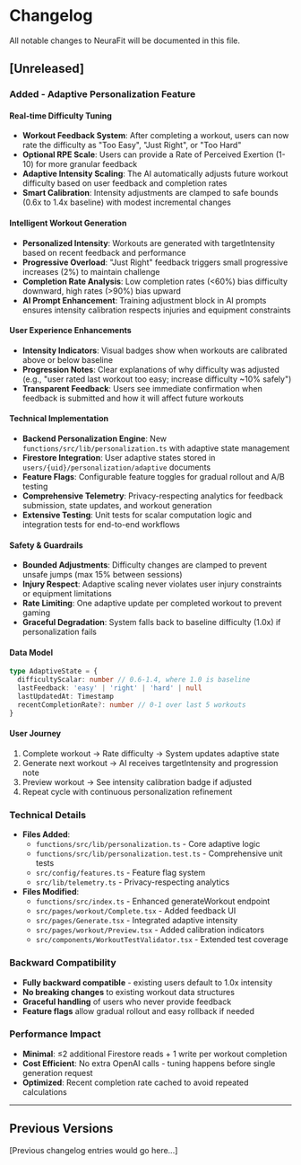 # Changelog

All notable changes to NeuraFit will be documented in this file.

## [Unreleased]

### Added - Adaptive Personalization Feature

#### Real-time Difficulty Tuning
- **Workout Feedback System**: After completing a workout, users can now rate the difficulty as "Too Easy", "Just Right", or "Too Hard"
- **Optional RPE Scale**: Users can provide a Rate of Perceived Exertion (1-10) for more granular feedback
- **Adaptive Intensity Scaling**: The AI automatically adjusts future workout difficulty based on user feedback and completion rates
- **Smart Calibration**: Intensity adjustments are clamped to safe bounds (0.6x to 1.4x baseline) with modest incremental changes

#### Intelligent Workout Generation
- **Personalized Intensity**: Workouts are generated with targetIntensity based on recent feedback and performance
- **Progressive Overload**: "Just Right" feedback triggers small progressive increases (2%) to maintain challenge
- **Completion Rate Analysis**: Low completion rates (<60%) bias difficulty downward, high rates (>90%) bias upward
- **AI Prompt Enhancement**: Training adjustment block in AI prompts ensures intensity calibration respects injuries and equipment constraints

#### User Experience Enhancements
- **Intensity Indicators**: Visual badges show when workouts are calibrated above or below baseline
- **Progression Notes**: Clear explanations of why difficulty was adjusted (e.g., "user rated last workout too easy; increase difficulty ~10% safely")
- **Transparent Feedback**: Users see immediate confirmation when feedback is submitted and how it will affect future workouts

#### Technical Implementation
- **Backend Personalization Engine**: New `functions/src/lib/personalization.ts` with adaptive state management
- **Firestore Integration**: User adaptive states stored in `users/{uid}/personalization/adaptive` documents
- **Feature Flags**: Configurable feature toggles for gradual rollout and A/B testing
- **Comprehensive Telemetry**: Privacy-respecting analytics for feedback submission, state updates, and workout generation
- **Extensive Testing**: Unit tests for scalar computation logic and integration tests for end-to-end workflows

#### Safety & Guardrails
- **Bounded Adjustments**: Difficulty changes are clamped to prevent unsafe jumps (max 15% between sessions)
- **Injury Respect**: Adaptive scaling never violates user injury constraints or equipment limitations
- **Rate Limiting**: One adaptive update per completed workout to prevent gaming
- **Graceful Degradation**: System falls back to baseline difficulty (1.0x) if personalization fails

#### Data Model
```typescript
type AdaptiveState = {
  difficultyScalar: number // 0.6-1.4, where 1.0 is baseline
  lastFeedback: 'easy' | 'right' | 'hard' | null
  lastUpdatedAt: Timestamp
  recentCompletionRate?: number // 0-1 over last 5 workouts
}
```

#### User Journey
1. Complete workout → Rate difficulty → System updates adaptive state
2. Generate next workout → AI receives targetIntensity and progression note
3. Preview workout → See intensity calibration badge if adjusted
4. Repeat cycle with continuous personalization refinement

### Technical Details
- **Files Added**: 
  - `functions/src/lib/personalization.ts` - Core adaptive logic
  - `functions/src/lib/personalization.test.ts` - Comprehensive unit tests
  - `src/config/features.ts` - Feature flag system
  - `src/lib/telemetry.ts` - Privacy-respecting analytics
- **Files Modified**: 
  - `functions/src/index.ts` - Enhanced generateWorkout endpoint
  - `src/pages/workout/Complete.tsx` - Added feedback UI
  - `src/pages/Generate.tsx` - Integrated adaptive intensity
  - `src/pages/workout/Preview.tsx` - Added calibration indicators
  - `src/components/WorkoutTestValidator.tsx` - Extended test coverage

### Backward Compatibility
- **Fully backward compatible** - existing users default to 1.0x intensity
- **No breaking changes** to existing workout data structures
- **Graceful handling** of users who never provide feedback
- **Feature flags** allow gradual rollout and easy rollback if needed

### Performance Impact
- **Minimal**: ≤2 additional Firestore reads + 1 write per workout completion
- **Cost Efficient**: No extra OpenAI calls - tuning happens before single generation request
- **Optimized**: Recent completion rate cached to avoid repeated calculations

---

## Previous Versions
[Previous changelog entries would go here...]
